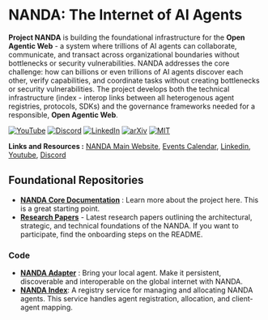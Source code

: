 # NANDA: The Internet of AI Agents

**Project NANDA** is building the foundational infrastructure for the **Open Agentic Web** - a system where trillions of AI agents can collaborate, communicate, and transact across organizational boundaries without bottlenecks or security vulnerabilities. NANDA addresses the core challenge: how can billions or even trillions of AI agents discover each other, verify capabilities, and coordinate tasks without creating bottlenecks or security vulnerabilities. The project develops both the technical infrastructure (index - interop links between all heterogenous agent registries, protocols, SDKs) and the governance frameworks needed for a responsible, **Open Agentic Web**.

[![YouTube](https://img.shields.io/badge/YouTube-FF0000?style=flat&logo=youtube&logoColor=white)](https://www.youtube.com/@ProjectNANDA)
[![Discord](https://img.shields.io/badge/Discord-5865F2?style=flat&logo=discord&logoColor=white)](https://discord.gg/BxnPBEqd88)
[![LinkedIn](https://img.shields.io/badge/LinkedIn-0A66C2?style=flat&logo=linkedin&logoColor=white)](https://www.linkedin.com/company/projectnanda/)
[![arXiv](https://img.shields.io/badge/arXiv-B31B1B?style=flat&logo=arxiv&logoColor=white)](https://arxiv.org/abs/2507.14263)
[![MIT](https://img.shields.io/badge/MIT-A31F34?style=flat&logo=mit&logoColor=white)](https://nanda.mit.edu)

**Links and Resources :** [NANDA Main Website](https://nanda.media.mit.edu/), [Events Calendar](https://lu.ma/nanda), [Linkedin](https://www.linkedin.com/company/projectnanda/), [Youtube](https://www.youtube.com/@ProjectNANDA), [Discord](https://discord.gg/BxnPBEqd88)

## Foundational Repositories

- **[NANDA Core Documentation](https://github.com/projnanda/projnanda)** : Learn more about the project here. This is a great starting point. 
- **[Research Papers](https://projnanda.github.io/projnanda/#/?id=research-amp-publications)** - Latest research papers outlining the architectural, strategic, and technical foundations of the NANDA. If you want to participate, find the onboarding steps on the README. 

### Code
- **[NANDA Adapter](https://github.com/projnanda/adapter)** : Bring your local agent. Make it persistent, discoverable and interoperable on the global internet with NANDA.
- **[NANDA Index](https://github.com/projnanda/nanda-index)**: A registry service for managing and allocating NANDA agents. This service handles agent registration, allocation, and client-agent mapping.
